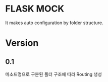 # FLASK MOCK
It makes auto configuration by folder structure.

# Version
## 0.1
메소드명으로 구분된 폴더 구조에 따라 Routing 생성
 
